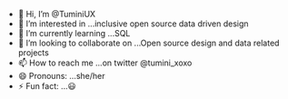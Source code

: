 - 👋 Hi, I’m @TuminiUX
- 👀 I’m interested in ...inclusive open source data driven design 
- 🌱 I’m currently learning ...SQL
- 💞️ I’m looking to collaborate on ...Open source design and data related projects
- 📫 How to reach me ...on twitter @tumini_xoxo
- 😄 Pronouns: ...she/her
- ⚡ Fun fact: ...😃

<!---
TuminiUX/TuminiUX is a ✨ special ✨ repository because its `README.md` (this file) appears on your GitHub profile.
You can click the Preview link to take a look at your changes.
--->

